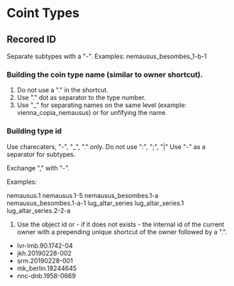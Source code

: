 # Coint Types
## Recored ID
Separate subtypes with a "-".
Examples:
nemausus_besombes_1-b-1

### Building the coin type name (similar to owner shortcut).

1. Do not use a "." in the shortcut.
2. Use "." dot as separator to the type number.
3. Use "_" for separating names on the same level (example: vienna_copia_nemausus) or for unfifying the name.

### Building type id

Use charecaters, "-", "_", "\." only. Do not use ":", ";", "|"
Use "-" as a separator for subtypes.

Exchange "," with "-".

Examples:

nemausus.1
nemausus.1-5
nemausus_besombes.1-a
nemausus_besombes.1-a-1
lug_altar_series
lug_altar_series.1
lug_altar_series.2-2-a



1. Use the object id or - if it does not exists - the internal id of the current owner with a prepending unique shortcut of the owner followed by a ".".
- lvr-lmb.90.1742-04
- jkh.20190228-002
- srm.20190228-001
- mk_berlin.18244645
- nnc-dnb.1958-0669
